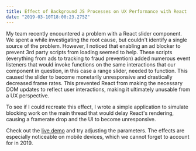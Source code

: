 ```yaml
---
title: Effect of Background JS Processes on UX Performance with React
date: "2019-03-10T18:00:23.275Z"
---
```


My team recently encountered a problem with a React slider component.
We spent a while investigating the root cause, but couldn't identify
a single source of the problem. However, I noticed that enabling an
ad blocker to prevent 3rd party scripts from loading seemed to help.
These scripts (everything from ads to tracking to fraud prevention)
added numerous event listeners that would invoke functions on the same
interactions that our component in question, in this case a range
slider, needed to function. This caused the slider to become
monetarily unresponsive and drastically decreased frame rates. This
prevented React from making the necessary DOM updates to reflect user
interactions, making it ultimately unusable from a UX
perspective.

To see if I could recreate this effect, I wrote a simple application to
simulate blocking work on the main thread that would delay React's
rendering, causing a framerate drop and the UI to become unresponsive.

Check out the [live demo](https://craigpalermo.github.io/slider-perf-demo)
and try adjusting the parameters. The effects are especially noticeable
on mobile devices, which we cannot forget to account for in 2019.
